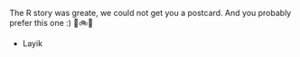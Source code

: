 The R story was greate, we could not get you a postcard. And you probably prefer this one :) 
🍅🚲🍻

* Layik
